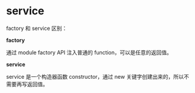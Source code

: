 # service

factory 和 service 区别：

**factory**

通过 module factory API 注入普通的 function，可以是任意的返回值。

**service**

service 是一个构造器函数 constructor，通过 new 关键字创建出来的，所以不需要再写返回值。
